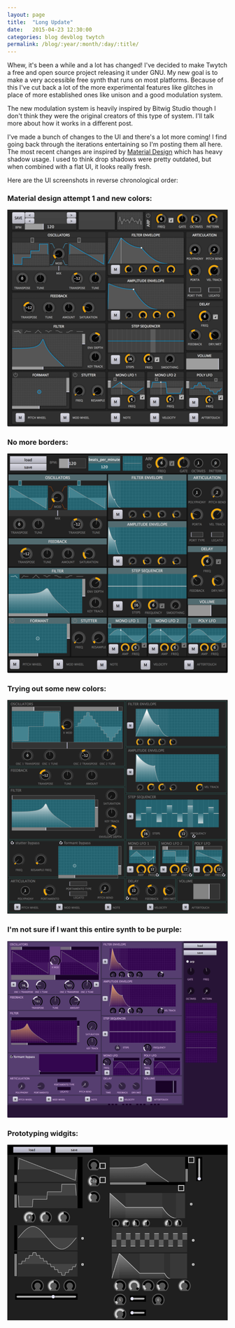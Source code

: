 ```yaml
---
layout: page
title:  "Long Update"
date:   2015-04-23 12:30:00
categories: blog devblog twytch
permalink: /blog/:year/:month/:day/:title/
---
```

Whew, it's been a while and a lot has changed! I've decided to make Twytch
a free and open source project releasing it under GNU. My new goal is to
make a very accessible free synth that runs on most platforms. Because of this
I've cut back a lot of the more experimental features like glitches in place
of more established ones like unison and a good modulation system.

The new modulation system is heavily inspired by Bitwig Studio though I don't
think they were the original creators of this type of system. I'll talk more
about how it works in a different post.

I've made a bunch of changes to the UI and there's a lot more coming! I find
going back through the iterations entertaining so I'm posting them all here.
The most recent changes are inspired by [Material Design][material-design]
which has heavy shadow usage. I used to think drop shadows were pretty
outdated, but when combined with a flat UI, it looks really fresh.

Here are the UI screenshots in reverse chronological order:


### **Material design attempt 1 and new colors:**
![Twytch Screenshot 4-23](/static/images/blog/2015-04-23-screenshot.png)


### **No more borders:**
![Twytch Screenshot 4-14](/static/images/blog/2015-04-14-screenshot.png)


### **Trying out some new colors:**
![Twytch Screenshot 4-01](/static/images/blog/2015-04-01-screenshot.png)


### **I'm not sure if I want this entire synth to be purple:**
![Twytch Screenshot 3-20](/static/images/blog/2015-03-20-screenshot.png)


### **Prototyping widgits:**
![Twytch Screenshot 1-18](/static/images/blog/2015-01-18-screenshot.png)

[twytch]:           https://github.com/mtytel/twytch
[mopo]:             https://github.com/mtytel/mopo
[material-design]:  http://www.google.com/design/spec/material-design/
